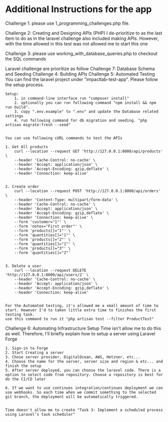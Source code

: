 # Additional Instructions for the app

Challenge 1: 
    please use 1_programming_challenges.php file.

Challenge 2: Creating and Designing APIs (PHP)
    I de-prioritize to as the last item to do as in the laravel challenge also included making APIs.
    However, with the time allowed in this test was not allowed me to start this one

Challenge 3: 
    please use working_with_database_queries.php to checkout the SQL commands


Laravel challenge are prioritize as follow
Challenge 7: Database Schema and Seeding
Challenge 4: Building APIs
Challenge 5: Automated Testing
    You can find the laravel project under "impactlab-test-app". Please follow the setup process.

    Setup:
        1. in command-line interface run "composer install"
        2. optionally you can run following command "npm install && npm run build".
        3. copy ".env.example" to ".env" and update the Database related settings
        4. run following command for db migration and seeding. "php artisan migrate:fresh --seed"


    You can use following cURL commands to test the APIs
    
    1. Get All products
        curl --location --request GET 'http://127.0.0.1:8000/api/products' \
        --header 'Cache-Control: no-cache' \
        --header 'Accept: application/json' \
        --header 'Accept-Encoding: gzip,deflate' \
        --header 'Connection: keep-alive'


    2. Create order
        curl --location --request POST 'http://127.0.0.1:8000/api/orders' \
        --header 'Content-Type: multipart/form-data' \
        --header 'Cache-Control: no-cache' \
        --header 'Accept: application/json' \
        --header 'Accept-Encoding: gzip,deflate' \
        --header 'Connection: keep-alive' \
        --form 'customer="1"' \
        --form 'notes="First order"' \
        --form 'products[]="1"' \
        --form 'quantities[]="1"' \
        --form 'products[]="2"' \
        --form 'quantities[]="1"' \
        --form 'products[]="3"' \
        --form 'quantities[]="2"'


    3. Delete a user
        curl --location --request DELETE 'http://127.0.0.1:8000/api/users/2' \
        --header 'Cache-Control: no-cache' \
        --header 'Accept: application/json' \
        --header 'Accept-Encoding: gzip,deflate' \
        --header 'Connection: keep-alive'


    For the Automated testing, it's allowed me a small amount of time to start. However I'd to taken little extra time to finishes the first testing task.
    use this command to run it "php artisan test --filter ProductTest"


Challenge 6: Automating Infrastructure Setup
    Time isn't allow me to do this as well. Therefore, I'll briefly explain how to setup a server using Laravel Forge

    1. Sign-in to Forge
    2. Start Creating a server
    3. Chose server provider. DigitalOcean, AWS, Hetzner, etc...
    4. Choose the name for the server, server size and region & etc... and finish the setup
    5. After server deployed, you can choose the laravel code. There is a option to select code from repository. Choose a repository is best for do the CI/CD later

    6. If we want to use continues integration/continues deployment we can use webhooks. So each time when we commit something to the selected git branch, the deployment will be automatically triggered.


    Time doesn't allow me to create "Task 3: Implement a scheduled process using Laravel’s task scheduler"

